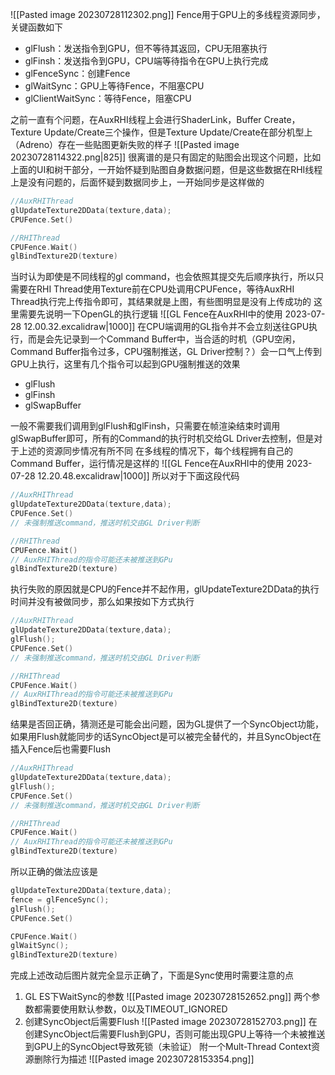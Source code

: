![[Pasted image 20230728112302.png]]
Fence用于GPU上的多线程资源同步，关键函数如下
- glFlush：发送指令到GPU，但不等待其返回，CPU无阻塞执行
- glFinsh：发送指令到GPU，CPU端等待指令在GPU上执行完成
- glFenceSync：创建Fence
- glWaitSync：GPU上等待Fence，不阻塞CPU
- glClientWaitSync：等待Fence，阻塞CPU

之前一直有个问题，在AuxRHI线程上会进行ShaderLink，Buffer Create，Texture Update/Create三个操作，但是Texture Update/Create在部分机型上（Adreno）存在一些贴图更新失败的样子
![[Pasted image 20230728114322.png|825]]
很离谱的是只有固定的贴图会出现这个问题，比如上面的UI和树干部分，一开始怀疑到贴图自身数据问题，但是这些数据在RHI线程上是没有问题的，后面怀疑到数据同步上，一开始同步是这样做的
```c++
//AuxRHIThread
glUpdateTexture2DData(texture,data);
CPUFence.Set()

//RHIThread
CPUFence.Wait()
glBindTexture2D(texture)
```
当时认为即使是不同线程的gl command，也会依照其提交先后顺序执行，所以只需要在RHI Thread使用Texture前在CPU处调用CPUFence，等待AuxRHI Thread执行完上传指令即可，其结果就是上图，有些图明显是没有上传成功的
这里需要先说明一下OpenGL的执行逻辑
![[GL Fence在AuxRHI中的使用 2023-07-28 12.00.32.excalidraw|1000]]
在CPU端调用的GL指令并不会立刻送往GPU执行，而是会先记录到一个Command Buffer中，当合适的时机（GPU空闲，Command Buffer指令过多，CPU强制推送，GL Driver控制？）会一口气上传到GPU上执行，这里有几个指令可以起到GPU强制推送的效果
- glFlush
- glFinsh
- glSwapBuffer

一般不需要我们调用到glFlush和glFinsh，只需要在帧渲染结束时调用glSwapBuffer即可，所有的Command的执行时机交给GL Driver去控制，但是对于上述的资源同步情况有所不同
在多线程的情况下，每个线程拥有自己的Command Buffer，运行情况是这样的
![[GL Fence在AuxRHI中的使用 2023-07-28 12.20.48.excalidraw|1000]]
所以对于下面这段代码
```c++
//AuxRHIThread
glUpdateTexture2DData(texture,data);
CPUFence.Set()
// 未强制推送command，推送时机交由GL Driver判断

//RHIThread
CPUFence.Wait()
// AuxRHIThread的指令可能还未被推送到GPu
glBindTexture2D(texture)
```
执行失败的原因就是CPU的Fence并不起作用，glUpdateTexture2DData的执行时间并没有被做同步，那么如果按如下方式执行
```c++
//AuxRHIThread
glUpdateTexture2DData(texture,data);
glFlush();
CPUFence.Set()
// 未强制推送command，推送时机交由GL Driver判断

//RHIThread
CPUFence.Wait()
// AuxRHIThread的指令可能还未被推送到GPu
glBindTexture2D(texture)
```
结果是否回正确，猜测还是可能会出问题，因为GL提供了一个SyncObject功能，如果用Flush就能同步的话SyncObject是可以被完全替代的，并且SyncObject在插入Fence后也需要Flush
```c++
//AuxRHIThread
glUpdateTexture2DData(texture,data);
glFlush();
CPUFence.Set()
// 未强制推送command，推送时机交由GL Driver判断

//RHIThread
CPUFence.Wait()
// AuxRHIThread的指令可能还未被推送到GPu
glBindTexture2D(texture)
```
所以正确的做法应该是
```c++
glUpdateTexture2DData(texture,data);
fence = glFenceSync();
glFlush();
CPUFence.Set()

CPUFence.Wait()
glWaitSync();
glBindTexture2D(texture)
```
完成上述改动后图片就完全显示正确了，下面是Sync使用时需要注意的点
1. GL ES下WaitSync的参数
	![[Pasted image 20230728152652.png]]
	两个参数都需要使用默认参数，0以及TIMEOUT_IGNORED
2. 创建SyncObject后需要Flush
	![[Pasted image 20230728152703.png]]
	在创建SyncObject后需要Flush到GPU，否则可能出现GPU上等待一个未被推送到GPU上的SyncObject导致死锁（未验证）
附一个Mult-Thread Context资源删除行为描述
![[Pasted image 20230728153354.png]]